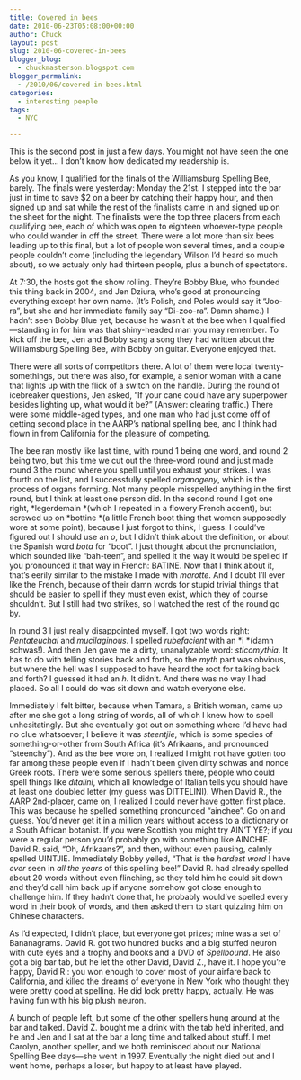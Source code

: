 ```yaml
---
title: Covered in bees
date: 2010-06-23T05:08:00+00:00
author: Chuck
layout: post
slug: 2010-06-covered-in-bees
blogger_blog:
  - chuckmasterson.blogspot.com
blogger_permalink:
  - /2010/06/covered-in-bees.html
categories:
  - interesting people
tags:
  - NYC

---
```

This is the second post in just a few days. You might not have seen the one
below it yet… I don’t know how dedicated my readership is. 

As you know, I qualified for the finals of the Williamsburg Spelling Bee,
barely. The finals were yesterday: Monday the 21st. I stepped into the bar just
in time to save $2 on a beer by catching their happy hour, and then signed up
and sat while the rest of the finalists came in and signed up on the sheet for
the night. The finalists were the top three placers from each qualifying bee,
each of which was open to eighteen whoever-type people who could wander in off
the street. There were a lot more than six bees leading up to this final, but a
lot of people won several times, and a couple people couldn’t come (including
the legendary Wilson I’d heard so much about), so we actualy only had thirteen
people, plus a bunch of spectators.

At 7:30, the hosts got the show rolling. They’re Bobby Blue, who founded this
thing back in 2004, and Jen Dziura, who’s good at pronouncing everything except
her own name. (It’s Polish, and Poles would say it “Joo-ra”, but she and her
immediate family say “Di-zoo-ra”. Damn shame.) I hadn’t seen Bobby Blue yet,
because he wasn’t at the bee when I qualified—standing in for him was that
shiny-headed man you may remember. To kick off the bee, Jen and Bobby sang a
song they had written about the Williamsburg Spelling Bee, with Bobby on
guitar. Everyone enjoyed that.

There were all sorts of competitors there. A lot of them were local
twenty-somethings, but there was also, for example, a senior woman with a cane
that lights up with the flick of a switch on the handle. During the round of
icebreaker questions, Jen asked, “If your cane could have any superpower
besides lighting up, what would it be?” (Answer: clearing traffic.) There were
some middle-aged types, and one man who had just come off of getting second
place in the AARP’s national spelling bee, and I think had flown in from
California for the pleasure of competing.

The bee ran mostly like last time, with round 1 being one word, and round 2
being two, but this time we cut out the three-word round and just made round 3
the round where you spell until you exhaust your strikes. I was fourth on the
list, and I successfully spelled *organogeny*, which is the process of organs
forming. Not many people misspelled anything in the first round, but I think at
least one person did. In the second round I got one right, *legerdemain *(which
I repeated in a flowery French accent), but screwed up on *bottine *(a little
French boot thing that women supposedly wore at some point), because I just
forgot to think, I guess. I could’ve figured out I should use an *o*, but I
didn’t think about the definition, or about the Spanish word *bota* for “boot”.
I just thought about the pronunciation, which sounded like “bah-teen”, and
spelled it the way it would be spelled if you pronounced it that way in French:
BATINE. Now that I think about it, that’s eerily similar to the mistake I made
with *marotte*. And I doubt I’ll ever like the French, because of their damn
words for stupid trivial things that should be easier to spell if they must
even exist, which they of course shouldn’t. But I still had two strikes, so I
watched the rest of the round go by.

In round 3 I just really disappointed myself. I got two words right:
*Pentateuchal* and *mucilaginous*. I spelled *rubefacient* with an *i *(damn
schwas!). And then Jen gave me a dirty, unanalyzable word: *sticomythia*. It
has to do with telling stories back and forth, so the *myth* part was obvious,
but where the hell was I supposed to have heard the root for talking back and
forth? I guessed it had an *h*. It didn’t. And there was no way I had placed.
So all I could do was sit down and watch everyone else.

Immediately I felt bitter, because when Tamara, a British woman, came up after
me she got a long string of words, all of which I knew how to spell
unhesitatingly. But she eventually got out on something where I’d have had no
clue whatsoever; I believe it was *steentjie*, which is some species of
something-or-other from South Africa (it’s Afrikaans, and pronounced
“steenchy”). And as the bee wore on, I realized I might not have gotten too far
among these people even if I hadn’t been given dirty schwas and nonce Greek
roots. There were some serious spellers there, people who could spell things
like *ditalini*, which all knowledge of Italian tells you should have at least
one doubled letter (my guess was DITTELINI). When David R., the AARP
2nd-placer, came on, I realized I could never have gotten first place. This was
because he spelled something pronounced “ainchee”. Go on and guess. You’d never
get it in a million years without access to a dictionary or a South African
botanist. If you were Scottish you might try AIN’T YE?; if you were a regular
person you’d probably go with something like AINCHIE. David R. said, “Oh,
Afrikaans?”, and then, without even pausing, calmly spelled UINTJIE.
Immediately Bobby yelled, “That is the *hardest word* I have *ever* seen in
*all the years* of this spelling bee!” David R. had already spelled about 20
words without even flinching, so they told him he could sit down and they’d
call him back up if anyone somehow got close enough to challenge him. If they
hadn’t done that, he probably would’ve spelled every word in their book of
words, and then asked them to start quizzing him on Chinese characters.

As I’d expected, I didn’t place, but everyone got prizes; mine was a set of
Bananagrams. David R. got two hundred bucks and a big stuffed neuron with cute
eyes and a trophy and books and a DVD of *Spellbound*. He also got a big bar
tab, but he let the other David, David Z., have it. I hope you’re happy, David
R.: you won enough to cover most of your airfare back to California, and killed
the dreams of everyone in New York who thought they were pretty good at
spelling. He did look pretty happy, actually. He was having fun with his big
plush neuron.

A bunch of people left, but some of the other spellers hung around at the bar
and talked. David Z. bought me a drink with the tab he’d inherited, and he and
Jen and I sat at the bar a long time and talked about stuff. I met Carolyn,
another speller, and we both reminisced about our National Spelling Bee
days—she went in 1997. Eventually the night died out and I went home, perhaps a
loser, but happy to at least have played.


